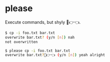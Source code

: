 # please

Execute commands, but shyly 🥺👉👈.

```sh
$ cp -i foo.txt bar.txt
overwrite bar.txt? (y/n [n]) nah
not overwritten

$ please cp -i foo.txt bar.txt
overwrite bar.txt?🥺👉👈 (y/n [n]) yeah alright
```
